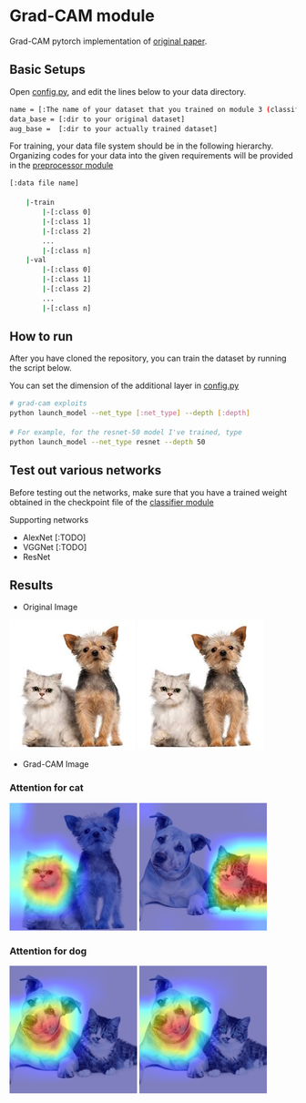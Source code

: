 Grad-CAM module
================================================================================================
Grad-CAM pytorch implementation of [original paper](http://openaccess.thecvf.com/content_ICCV_2017/papers/Selvaraju_Grad-CAM_Visual_Explanations_ICCV_2017_paper.pdf).

## Basic Setups
Open [config.py](./config.py), and edit the lines below to your data directory.

```bash
name = [:The name of your dataset that you trained on module 3 (classifier)]
data_base = [:dir to your original dataset]
aug_base =  [:dir to your actually trained dataset]
```

For training, your data file system should be in the following hierarchy.
Organizing codes for your data into the given requirements will be provided in the [preprocessor module](../1_preprocessor)

```bash
[:data file name]

    |-train
        |-[:class 0]
        |-[:class 1]
        |-[:class 2]
        ...
        |-[:class n]
    |-val
        |-[:class 0]
        |-[:class 1]
        |-[:class 2]
        ...
        |-[:class n]
```

## How to run
After you have cloned the repository, you can train the dataset by running the script below.

You can set the dimension of the additional layer in [config.py](./config.py)

```bash
# grad-cam exploits
python launch_model --net_type [:net_type] --depth [:depth]

# For example, for the resnet-50 model I've trained, type
python launch_model --net_type resnet --depth 50
```

## Test out various networks
Before testing out the networks, make sure that you have a trained weight obtained in the checkpoint file of the [classifier module](../2_classifier)

Supporting networks
- AlexNet [:TODO]
- VGGNet  [:TODO]
- ResNet

## Results

- Original Image

![alt-text-1](../imgs/catdog_test1.jpg "cat") ![alt-text-2](../imgs/catdog_test1.jpg "dog")

- Grad-CAM Image

### Attention for cat
![alt-text-1](../imgs/cat_test1.jpg "cat") ![alt-text-2](../imgs/cat_test2.jpg "dog")

### Attention for dog
![alt-text-1](../imgs/dog_test2.jpg "cat") ![alt-text-2](../imgs/dog_test2.jpg "dog")
